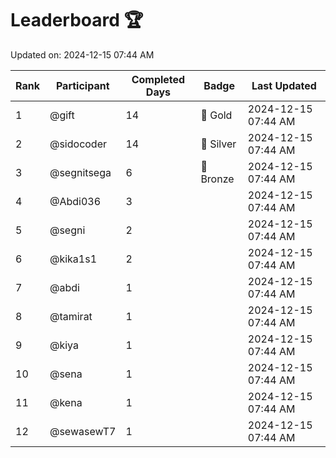# Leaderboard 🏆

Updated on: 2024-12-15 07:44 AM

| Rank | Participant       | Completed Days | Badge      | Last Updated         |
|------|-------------------|----------------|------------|----------------------|
| 1    | @gift             | 14             | 🏅 Gold     | 2024-12-15 07:44 AM |
| 2    | @sidocoder        | 14             | 🥈 Silver   | 2024-12-15 07:44 AM |
| 3    | @segnitsega       | 6              | 🥉 Bronze   | 2024-12-15 07:44 AM |
| 4    | @Abdi036          | 3              |            | 2024-12-15 07:44 AM |
| 5    | @segni            | 2              |            | 2024-12-15 07:44 AM |
| 6    | @kika1s1          | 2              |            | 2024-12-15 07:44 AM |
| 7    | @abdi             | 1              |            | 2024-12-15 07:44 AM |
| 8    | @tamirat          | 1              |            | 2024-12-15 07:44 AM |
| 9    | @kiya             | 1              |            | 2024-12-15 07:44 AM |
| 10   | @sena             | 1              |            | 2024-12-15 07:44 AM |
| 11   | @kena             | 1              |            | 2024-12-15 07:44 AM |
| 12   | @sewasewT7        | 1              |            | 2024-12-15 07:44 AM |
